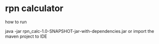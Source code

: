 # rpn calculator

how to run

java -jar rpn_calc-1.0-SNAPSHOT-jar-with-dependencies.jar
or import the maven project to IDE
